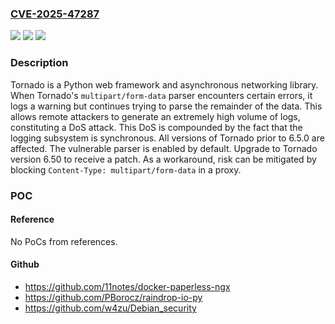 ### [CVE-2025-47287](https://cve.mitre.org/cgi-bin/cvename.cgi?name=CVE-2025-47287)
![](https://img.shields.io/static/v1?label=Product&message=tornado&color=blue)
![](https://img.shields.io/static/v1?label=Version&message=%3C%206.5.0%20&color=brightgreen)
![](https://img.shields.io/static/v1?label=Vulnerability&message=CWE-770%3A%20Allocation%20of%20Resources%20Without%20Limits%20or%20Throttling&color=brightgreen)

### Description

Tornado is a Python web framework and asynchronous networking library. When Tornado's ``multipart/form-data`` parser encounters certain errors, it logs a warning but continues trying to parse the remainder of the data. This allows remote attackers to generate an extremely high volume of logs, constituting a DoS attack. This DoS is compounded by the fact that the logging subsystem is synchronous. All versions of Tornado prior to 6.5.0 are affected. The vulnerable parser is enabled by default. Upgrade to Tornado version 6.50 to receive a patch. As a workaround, risk can be mitigated by blocking `Content-Type: multipart/form-data` in a proxy.

### POC

#### Reference
No PoCs from references.

#### Github
- https://github.com/11notes/docker-paperless-ngx
- https://github.com/PBorocz/raindrop-io-py
- https://github.com/w4zu/Debian_security

